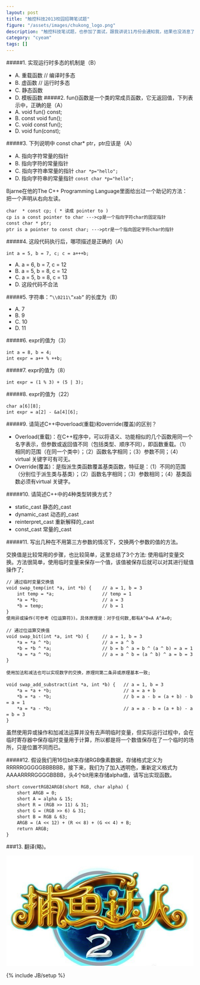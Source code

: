 ```yaml
---
layout: post
title: "触控科技2013校园招聘笔试题"
figure: "/assets/images/chukong_logo.png"
description: "触控科技笔试题，也参加了面试，跟我讲说11月份会通知我，结果也没消息了。公司不大，老板爱喝茶，办公室里全是专业的喝茶器具。之前收购了一个开源游戏引擎Cocos2d。貌似最近又搞来了小鳄鱼爱洗澡，传闻也快上市了。发展不错，不过前面还有可怕的腾讯。。。"
category: "cyeam"
tags: []
---
```

#####1. 实现运行时多态的机制是（B）
* A. 重载函数 // 编译时多态
* B. 虚函数 // 运行时多态
* C. 静态函数
* D. 模板函数
#####2. fun()函数是一个类的常成员函数，它无返回值，下列表示中，正确的是（A）
* A. void fun() const;
* B. const void fun();
* C. void const fun();
* D. void fun(const);

#####3. 下列说明中 const char* ptr，ptr应该是（A）
* A. 指向字符常量的指针
* B. 指向字符的常量指针
* C. 指向字符串常量的指针 `char *p="hello";`
* D. 指向字符串的常量指针 `const char *p="hello";`

Bjarne在他的The C++ Programming Language里面给出过一个助记的方法：
把一个声明从右向左读。

	char  * const cp; ( * 读成 pointer to ) 
	cp is a const pointer to char --->cp是一个指向字符char的固定指针
	const char * ptr; 
	ptr is a pointer to const char; --->ptr是一个指向固定字符char的指针

#####4. 这段代码执行后，哪项描述是正确的（A）

	int a = 5, b = 7, c; c = a+++b;   
* A. a = 6, b = 7, c = 12
* B. a = 5, b = 8, c = 12
* C. a = 5, b = 8, c = 13
* D. 这段代码不合法

#####5. 字符串：`”\\0211\”xab”` 的长度为（B）
* A. 7
* B. 9
* C. 10
* D. 11

#####6. expr的值为（3）

	int a = 8, b = 4;
	int expr = a++ % ++b;


#####7. expr的值为（8）

	int expr = (1 % 3) + (5 | 3);


#####8. expr的值为（22）

	char a[6][8];
	int expr = a[2] - &a[4][6];

#####9. 请简述C++中overload(重载)和override(覆盖)的区别？
+ Overload(重载)：在C++程序中，可以将语义、功能相似的几个函数用同一个名字表示，但参数或返回值不同（包括类型、顺序不同），即函数重载。（1）相同的范围（在同一个类中）；（2）函数名字相同；（3）参数不同；（4）virtual 关键字可有可无。
+ Override(覆盖)：是指派生类函数覆盖基类函数，特征是：（1）不同的范围（分别位于派生类与基类）；（2）函数名字相同；（3）参数相同；（4）基类函数必须有virtual 关键字。

#####10. 请简述C++中的4种类型转换方式？
+ static_cast 静态的_cast 
+ dynamic_cast 动态的_cast 
+ reinterpret_cast 重新解释的_cast 
+ const_cast 常量的_cast 

#####11. 写出几种在不用第三方参数的情况下，交换两个参数的值的方法。

交换值是比较常用的步骤，也比较简单，这里总结了3个方法:
	使用临时变量交换。方法很简单，使用临时变量来保存一个值，该值被保存后就可以对其进行赋值操作了;

	// 通过临时变量交换值
	void swap_temp(int *a, int *b) {    // a = 1, b = 3
	    int temp = *a;                  // temp = 1
	    *a = *b;                        // a = 3
	    *b = temp;                      // b = 1
	}
	使用异或操作(可参考《位运算符》)。具体原理是：对于任何数,都有A^0=A A^A=0;
	
	// 通过位运算交换值
	void swap_bit(int *a, int *b) {     // a = 1, b = 3
	    *a = *a ^ *b;                   // a = a ^ b
	    *b = *b ^ *a;                   // b = b ^ a = b ^ (a ^ b) = a = 1
	    *a = *a ^ *b;                   // a = a ^ b = (a ^ b) ^ a = b = 3
	}
	
	使用加法和减法也可以实现数字的交换，原理同第二条异或原理基本一致;
	
	void swap_add_substract(int *a, int *b) {   // a = 1, b = 3
	    *a = *a + *b;                           // a = a + b
	    *b = *a - *b;                           // b = a - b = (a + b) - b = a = 1
	    *a = *a - *b;                           // a = a - b = (a + b) - a = b = 3
	}
虽然使用异或操作和加减法运算并没有去声明临时变量，但实际运行过程中，会在临时寄存器中保存临时变量用于计算，所以都是将一个数值保存在了一个临时的场所，只是位置不同而已。

#####12. 假设我们用16位bit来存储RGB像素数据，存储格式定义为RRRRRGGGGGBBBBBB，接下来，我们为了加入透明色，重新定义格式为AAAARRRRGGGGBBBB，头4个bit用来存储alpha值，请写出实现函数。
	
	short convertRGB2ARGB(short RGB, char alpha) {
		short ARGB = 0;
		short A = alpha & 15;
		short R = (RGB >> 11) & 31;
		short G = (RGB >> 6) & 31;
		short B = RGB & 63;
		ARGB = (A << 12) + (R << 8) + (G << 4) + B;
		return ARGB;
	}


###13. 翻译(略)。


![Alt text](/assets/images/chukong.jpg)

{% include JB/setup %}
